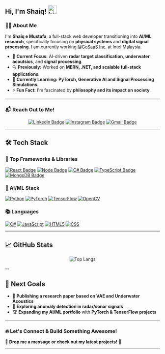## Hi, I'm Shaiq! <img src="https://user-images.githubusercontent.com/1303154/88677602-1635ba80-d120-11ea-84d8-d263ba5fc3c0.gif" width="28px" height="28px" alt="hi">

### 👨‍💻 About Me  
I'm **Shaiq e Mustafa**, a full-stack web developer transitioning into **AI/ML research**, specifically focusing on **physical systems** and **digital signal processing**. I am currently working [@GoSaaS Inc.](https://www.gosaas.io/) at Intel Malaysia.  

- 🎯 **Current Focus:** AI-driven **radar target classification**, **underwater acoutsics**, and **signal processing**.  
- 🔍 **Previously:** Worked on **MERN, .NET, and scalable full-stack applications**.  
- 🌱 **Currently Learning:** **PyTorch, Generative AI and Signal Processing Simulations**.  
- ⚡ **Fun Fact:** I'm fascinated by **philosophy and its impact on society**.  

---

### 📬 **Reach Out to Me!**  
<div align="center">
  
[![Linkedin Badge](https://img.shields.io/badge/-Shaiq-0e76a8?style=flat&labelColor=0e76a8&logo=linkedin&logoColor=white)](https://www.linkedin.com/in/shaiqi/) 
[![Instagram Badge](https://img.shields.io/badge/-@shaiqspeare-e84393?style=flat&labelColor=e84393&logo=instagram&logoColor=white)](https://instagram.com/shaiqspeare._?igshid=NDc0ODY0MjQ=) 
[![Gmail Badge](https://img.shields.io/badge/-shaiqi2001-c0392b?style=flat&labelColor=c0392b&logo=gmail&logoColor=white)](mailto:shaiq.e.mustafa@gmail.com)

</div>  

---

## 🛠️ **Tech Stack**  
### 🚀 **Top Frameworks & Libraries**  
[![React Badge](https://img.shields.io/badge/React-%23234F70.svg?style=for-the-badge&logo=React&logoColor=white)](#)
[![Node Badge](https://img.shields.io/badge/Node.js-%23339933.svg?style=for-the-badge&logo=Node.js&logoColor=white)](#)
[![C# Badge](https://img.shields.io/badge/C%23-%237128C6.svg?style=for-the-badge&logo=microsoft&logoColor=white)](#)
[![TypeScript Badge](https://img.shields.io/badge/TypeScript-%23007ACC.svg?style=for-the-badge&logo=TypeScript&logoColor=white)](#)
[![MongoDB Badge](https://img.shields.io/badge/MongoDB-%2347A248.svg?style=for-the-badge&logo=MongoDB&logoColor=white)](#)

### 🧠 **AI/ML Stack**  
[![Python](https://img.shields.io/badge/python-3670A0?style=for-the-badge&logo=python&logoColor=ffdd54)](#)
[![PyTorch](https://img.shields.io/badge/PyTorch-%23EE4C2C.svg?style=for-the-badge&logo=PyTorch&logoColor=white)](#)
[![TensorFlow](https://img.shields.io/badge/TensorFlow-%23FF6F00.svg?style=for-the-badge&logo=TensorFlow&logoColor=white)](#)
[![OpenCV](https://img.shields.io/badge/OpenCV-%235C3EE8.svg?style=for-the-badge&logo=OpenCV&logoColor=white)](#)

### 📚 **Languages**  
[![C#](https://img.shields.io/badge/c%23-%23239120.svg?style=for-the-badge&logo=c-sharp&logoColor=white)](#)
[![JavaScript](https://img.shields.io/badge/javascript-%23F7DF1E.svg?style=for-the-badge&logo=javascript&logoColor=black)](#)
[![HTML5](https://img.shields.io/badge/HTML5-f06529?style=for-the-badge&logo=HTML5&logoColor=white)](#)
[![CSS](https://img.shields.io/badge/CSS3-264de4?style=for-the-badge&logo=CSS3&logoColor=white)](#)

---

## 📈 **GitHub Stats**
<div align="center">
  
![Top Langs](https://github-readme-stats.vercel.app/api/top-langs/?username=Shaiq1217&layout=compact&theme=radical)

</div>

--
## 🎯 **Next Goals**
- 📄 **Publishing a research paper based on VAE and Underwater Acoustics**  
- 🤖 **Exploring anomaly detection in radar/sonar signals**  
- 🏆 **Expanding my AI/ML portfolio** with **PyTorch & TensorFlow projects**  

---

### 🔥 **Let's Connect & Build Something Awesome!**  
📩 **Drop me a message or check out my latest projects!** 🚀  

---
